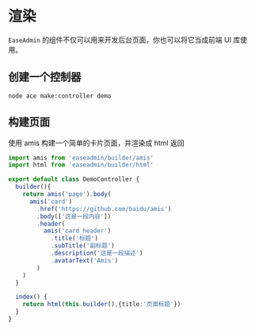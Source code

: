 # 渲染

`EaseAdmin` 的组件不仅可以用来开发后台页面，你也可以将它当成前端 UI 库使用。

## 创建一个控制器

```shell
node ace make:controller demo
```

## 构建页面

使用 amis 构建一个简单的卡片页面，并渲染成 html 返回

```typescript
import amis from 'easeadmin/builder/amis'
import html from 'easeadmin/builder/html'

export default class DemoController {
  builder(){
    return amis('page').body(
      amis('card')
        .href('https://github.com/baidu/amis')
        .body(['这是一段内容'])
        .header(
          amis('card_header')
            .title('标题')
            .subTitle('副标题')
            .description('这是一段描述')
            .avatarText('Amis')
        )
    )
  }

  index() {
    return html(this.builder(),{title:'页面标题'})
  }
}
```
